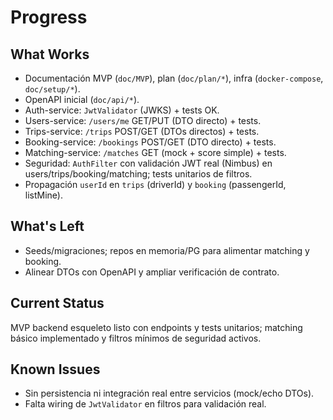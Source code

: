 # Progress

## What Works
- Documentación MVP (`doc/MVP`), plan (`doc/plan/*`), infra (`docker-compose`, `doc/setup/*`).
- OpenAPI inicial (`doc/api/*`).
- Auth-service: `JwtValidator` (JWKS) + tests OK.
- Users-service: `/users/me` GET/PUT (DTO directo) + tests.
- Trips-service: `/trips` POST/GET (DTOs directos) + tests.
- Booking-service: `/bookings` POST/GET (DTO directo) + tests.
- Matching-service: `/matches` GET (mock + score simple) + tests.
- Seguridad: `AuthFilter` con validación JWT real (Nimbus) en users/trips/booking/matching; tests unitarios de filtros.
- Propagación `userId` en `trips` (driverId) y `booking` (passengerId, listMine).

## What's Left
- Seeds/migraciones; repos en memoria/PG para alimentar matching y booking.
- Alinear DTOs con OpenAPI y ampliar verificación de contrato.

## Current Status
MVP backend esqueleto listo con endpoints y tests unitarios; matching básico implementado y filtros mínimos de seguridad activos.

## Known Issues
- Sin persistencia ni integración real entre servicios (mock/echo DTOs).
- Falta wiring de `JwtValidator` en filtros para validación real.

